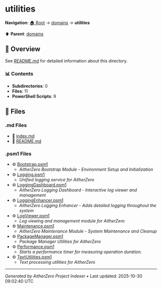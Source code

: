 # utilities

**Navigation**: [🏠 Root](../../index.md) → [domains](../index.md) → **utilities**

⬆️ **Parent**: [domains](../index.md)

## 📖 Overview

See [README.md](./README.md) for detailed information about this directory.

### 📊 Contents

- **Subdirectories**: 0
- **Files**: 11
- **PowerShell Scripts**: 9

## 📄 Files

### .md Files

- 📝 [index.md](./index.md)
- 📝 [README.md](./README.md)

### .psm1 Files

- ⚙️ [Bootstrap.psm1](./Bootstrap.psm1)
  - *AitherZero Bootstrap Module - Environment Setup and Initialization*
- ⚙️ [Logging.psm1](./Logging.psm1)
  - *Unified logging service for AitherZero*
- ⚙️ [LoggingDashboard.psm1](./LoggingDashboard.psm1)
  - *AitherZero Logging Dashboard - Interactive log viewer and management*
- ⚙️ [LoggingEnhancer.psm1](./LoggingEnhancer.psm1)
  - *AitherZero Logging Enhancer - Adds detailed logging throughout the system*
- ⚙️ [LogViewer.psm1](./LogViewer.psm1)
  - *Log viewing and management module for AitherZero*
- ⚙️ [Maintenance.psm1](./Maintenance.psm1)
  - *AitherZero Maintenance Module - System Maintenance and Cleanup*
- ⚙️ [PackageManager.psm1](./PackageManager.psm1)
  - *Package Manager Utilities for AitherZero*
- ⚙️ [Performance.psm1](./Performance.psm1)
  - *Starts a performance timer for measuring operation duration.*
- ⚙️ [TextUtilities.psm1](./TextUtilities.psm1)
  - *Text processing utilities for AitherZero*

---

*Generated by AitherZero Project Indexer* • Last updated: 2025-10-30 09:02:40 UTC

